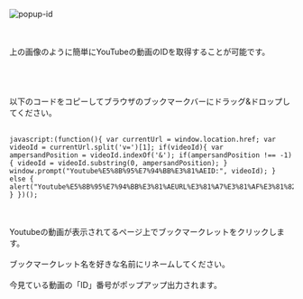 ![popup-id](https://github.com/feeloursoul/YouTube-ID-popup/assets/152250183/e5310ef6-075e-4771-ac7e-60ed4e40f1d1)


<br>
<br>
上の画像のように簡単にYouTubeの動画のIDを取得することが可能です。
<br>
<br>
<br>
<br>
<br>
以下のコードをコピーしてブラウザのブックマークバーにドラッグ&ドロップしてください。
<br>
<br>

```
javascript:(function(){ var currentUrl = window.location.href; var videoId = currentUrl.split('v=')[1]; if(videoId){ var ampersandPosition = videoId.indexOf('&'); if(ampersandPosition !== -1) { videoId = videoId.substring(0, ampersandPosition); } window.prompt("Youtube%E5%8B%95%E7%94%BB%E3%81%AEID:", videoId); } else { alert("Youtube%E5%8B%95%E7%94%BB%E3%81%AEURL%E3%81%A7%E3%81%AF%E3%81%82%E3%82%8A%E3%81%BE%E3%81%9B%E3%82%93%E3%80%82"); } })();
```
<br>
<br>
Youtubeの動画が表示されてるページ上でブックマークレットをクリックします。
<br>
<br>
ブックマークレット名を好きな名前にリネームしてください。
<br>
<br>
今見ている動画の「ID」番号がポップアップ出力されます。



